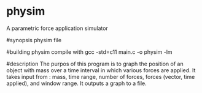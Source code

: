 # physim
A parametric force application simulator

#synopsis
physim file

#building physim
compile with
gcc -std=c11 main.c -o physim -lm

#description
The purpos of this program is to graph the position of an object with mass over a time interval in which various forces are applied.
It takes input from <file>: mass, time range, number of forces, forces (vector, time applied), and window range.
It outputs a graph to a file.
